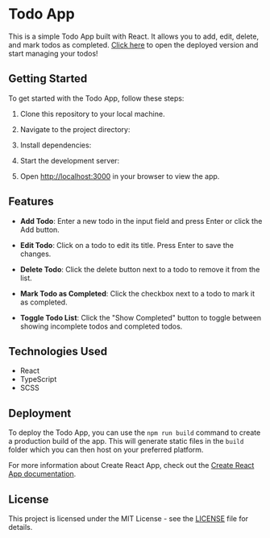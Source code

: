 # Todo App

This is a simple Todo App built with React. It allows you to add, edit, delete, and mark todos as completed. [Click here](https://coruscating-meerkat-6a9b52.netlify.app/) to open the deployed version and start managing your todos!

## Getting Started

To get started with the Todo App, follow these steps:

1. Clone this repository to your local machine.

2. Navigate to the project directory:

3. Install dependencies:

4. Start the development server:

5. Open [http://localhost:3000](http://localhost:3000) in your browser to view the app.

## Features

- **Add Todo**: Enter a new todo in the input field and press Enter or click the Add button.

- **Edit Todo**: Click on a todo to edit its title. Press Enter to save the changes.

- **Delete Todo**: Click the delete button next to a todo to remove it from the list.

- **Mark Todo as Completed**: Click the checkbox next to a todo to mark it as completed.

- **Toggle Todo List**: Click the "Show Completed" button to toggle between showing incomplete todos and completed todos.

## Technologies Used

- React
- TypeScript
- SCSS

## Deployment

To deploy the Todo App, you can use the `npm run build` command to create a production build of the app. This will generate static files in the `build` folder which you can then host on your preferred platform.

For more information about Create React App, check out the [Create React App documentation](https://facebook.github.io/create-react-app/docs/getting-started).

## License

This project is licensed under the MIT License - see the [LICENSE](LICENSE) file for details.
